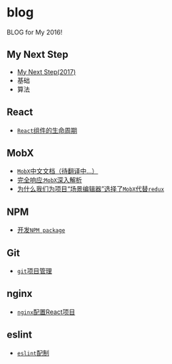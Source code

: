 # blog
BLOG for My 2016!

## My Next Step
- [My Next Step(2017)](https://github.com/xQuotes/blog/issues/7)
- 基础
- 算法

## React
- [`React`组件的生命周期](https://github.com/xQuotes/blog/issues/3) 

## MobX
- [`MobX`中文文档（待翻译中...）](https://xquotes.github.io/mobx/)
- [完全响应:`MobX`深入解析](https://github.com/xQuotes/blog/issues/1)
- [为什么我们为项目“场景编辑器”选择了`MobX`代替`redux`](https://github.com/xQuotes/blog/issues/2)

## NPM
- [开发`NPM package`](https://github.com/xQuotes/blog/issues/8)

## Git
- [`git`项目管理](https://github.com/xQuotes/blog/issues/4)

## nginx
- [`nginx`配置React项目](https://github.com/xQuotes/blog/issues/5)

## eslint
- [`eslint`配制](https://github.com/xQuotes/blog/issues/6)

